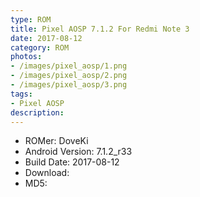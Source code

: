 ```yaml
---
type: ROM
title: Pixel AOSP 7.1.2 For Redmi Note 3 
date: 2017-08-12
category: ROM
photos:
- /images/pixel_aosp/1.png
- /images/pixel_aosp/2.png
- /images/pixel_aosp/3.png
tags:
- Pixel AOSP
description: 
---
```

- ROMer: DoveKi
- Android Version: 7.1.2_r33
- Build Date: 2017-08-12
- Download: 
- MD5: 

